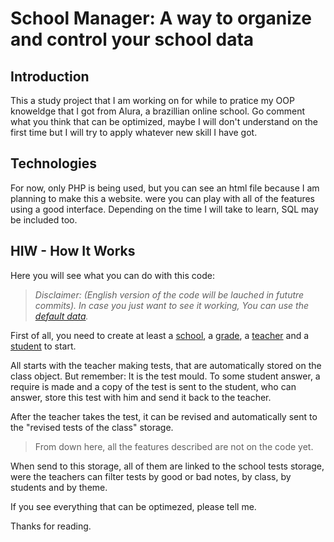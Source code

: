 # School Manager: A way to organize and control your school data

##  Introduction

This a study project that I am working on for while to 
pratice my OOP knoweldge that I got from Alura,
a brazillian online school.
Go comment what you think that can be optimized, maybe I will don't
understand on the first time but I will try to apply whatever new skill I have got.


## Technologies

For now, only PHP is being used, but you can see an html file because
I am planning to make this a website. were you can play with all of the features using
a good interface. Depending on the time I will take to learn, SQL may be included too.


## HIW - How It Works

Here you will see what you can do with this code:
> _Disclaimer: (English version of the code will be lauched in fututre commits)._
> _In case you just want to see it working, You can use the [default data]()._

First of all, you need to create at least a [school](./README/School.md), a [grade](./README/Grade.md), a [teacher](./README/Teacher.md) and a [student](./README/Student.md)
to start.

All starts with the teacher making tests, that are automatically stored on the class object.
But remember: It is the test mould. To some student answer, a require is made and a copy of the test is sent
to the student, who can answer, store this test with him and send it back to the teacher.

After the teacher takes the test, it can be revised and automatically sent to the "revised tests of the class" storage.

> From down here, all the features described are not on the code yet.

When send to this storage, all of them are linked to the school tests storage, were the teachers can
filter tests by good or bad notes, by class, by students and by theme.


If you see everything that can be optimezed, please tell me.

Thanks for reading.



